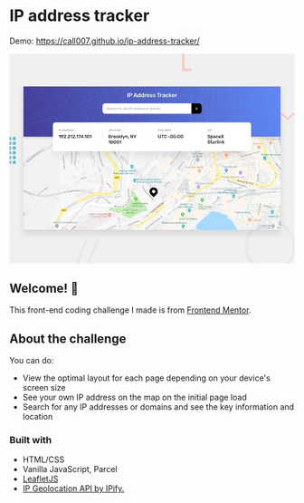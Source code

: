 # IP address tracker

Demo: https://call007.github.io/ip-address-tracker/

[![Design preview for the IP address tracker coding challenge](./design/desktop-preview.jpg)](https://call007.github.io/ip-address-tracker/)

## Welcome! 👋

This front-end coding challenge I made is from [Frontend Mentor](https://www.frontendmentor.io).

## About the challenge

You can do:

- View the optimal layout for each page depending on your device's screen size
- See your own IP address on the map on the initial page load
- Search for any IP addresses or domains and see the key information and location

### Built with

- HTML/CSS
- Vanilla JavaScript, Parcel
- [LeafletJS](https://leafletjs.com/)
- [IP Geolocation API by IPify.](https://github.com/call007/ip-address-tracker#:~:text=IP%20Geolocation%20API%20by%20IPify.)
